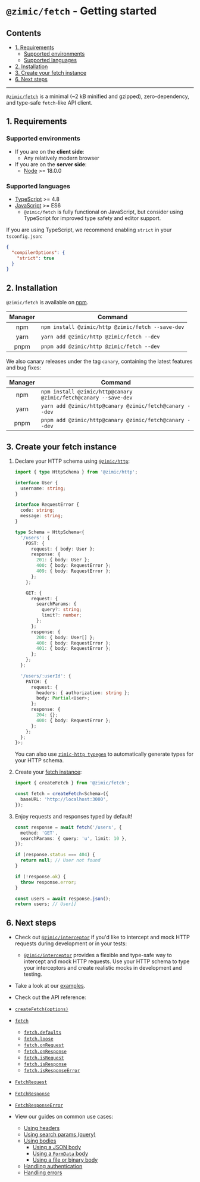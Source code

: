 # `@zimic/fetch` - Getting started <!-- omit from toc -->

## Contents <!-- omit from toc -->

- [1. Requirements](#1-requirements)
  - [Supported environments](#supported-environments)
  - [Supported languages](#supported-languages)
- [2. Installation](#2-installation)
- [3. Create your fetch instance](#3-create-your-fetch-instance)
- [6. Next steps](#6-next-steps)

---

[`@zimic/fetch`](../../packages/zimic-fetch) is a minimal (~2 kB minified and gzipped), zero-dependency, and type-safe
`fetch`-like API client.

## 1. Requirements

### Supported environments

- If you are on the **client side**:
  - Any relatively modern browser
- If you are on the **server side**:
  - [Node](https://nodejs.org) >= 18.0.0

### Supported languages

- [TypeScript](https://www.typescriptlang.org) >= 4.8
- [JavaScript](https://developer.mozilla.org/docs/Web/JavaScript) >= ES6
  - `@zimic/fetch` is fully functional on JavaScript, but consider using TypeScript for improved type safety and editor
    support.

If you are using TypeScript, we recommend enabling `strict` in your `tsconfig.json`:

```json
{
  "compilerOptions": {
    "strict": true
  }
}
```

## 2. Installation

`@zimic/fetch` is available on [npm](https://www.npmjs.com/package/@zimic/fetch).

| Manager | Command                                           |
| :-----: | ------------------------------------------------- |
|   npm   | `npm install @zimic/http @zimic/fetch --save-dev` |
|  yarn   | `yarn add @zimic/http @zimic/fetch --dev`         |
|  pnpm   | `pnpm add @zimic/http @zimic/fetch --dev`         |

We also canary releases under the tag `canary`, containing the latest features and bug fixes:

| Manager | Command                                                         |
| :-----: | --------------------------------------------------------------- |
|   npm   | `npm install @zimic/http@canary @zimic/fetch@canary --save-dev` |
|  yarn   | `yarn add @zimic/http@canary @zimic/fetch@canary --dev`         |
|  pnpm   | `pnpm add @zimic/http@canary @zimic/fetch@canary --dev`         |

## 3. Create your fetch instance

1.  Declare your HTTP schema using [`@zimic/http`](https://github.com/zimicjs/zimic/wiki/api‐zimic‐http):

    ```ts
    import { type HttpSchema } from '@zimic/http';

    interface User {
      username: string;
    }

    interface RequestError {
      code: string;
      message: string;
    }

    type Schema = HttpSchema<{
      '/users': {
        POST: {
          request: { body: User };
          response: {
            201: { body: User };
            400: { body: RequestError };
            409: { body: RequestError };
          };
        };

        GET: {
          request: {
            searchParams: {
              query?: string;
              limit?: number;
            };
          };
          response: {
            200: { body: User[] };
            400: { body: RequestError };
            401: { body: RequestError };
          };
        };
      };

      '/users/:userId': {
        PATCH: {
          request: {
            headers: { authorization: string };
            body: Partial<User>;
          };
          response: {
            204: {};
            400: { body: RequestError };
          };
        };
      };
    }>;
    ```

    You can also use [`zimic-http typegen`](cli‐zimic‐typegen) to automatically generate types for your HTTP schema.

2.  Create your [fetch instance](https://github.com/zimicjs/zimic/wiki/api‐zimic‐fetch#createfetch):

    ```ts
    import { createFetch } from '@zimic/fetch';

    const fetch = createFetch<Schema>({
      baseURL: 'http://localhost:3000',
    });
    ```

3.  Enjoy requests and responses typed by default!

    ```ts
    const response = await fetch('/users', {
      method: 'GET',
      searchParams: { query: 'u', limit: 10 },
    });

    if (response.status === 404) {
      return null; // User not found
    }

    if (!response.ok) {
      throw response.error;
    }

    const users = await response.json();
    return users; // User[]
    ```

## 6. Next steps

- Check out [`@zimic/interceptor`](../../packages/zimic-interceptor) if you'd like to intercept and mock HTTP requests
  during development or in your tests:

  - [`@zimic/interceptor`](../../packages/zimic-interceptor) provides a flexible and type-safe way to intercept and mock
    HTTP requests. Use your HTTP schema to type your interceptors and create realistic mocks in development and testing.

- Take a look at our [examples](../../examples/README.md).

- Check out the API reference:

- [`createFetch(options)`](api‐zimic‐fetch#createfetch)
- [`fetch`](api‐zimic‐fetch#fetch)
  - [`fetch.defaults`](api‐zimic‐fetch#fetchdefaults)
  - [`fetch.loose`](api‐zimic‐fetch#fetchloose)
  - [`fetch.onRequest`](api‐zimic‐fetch#fetchonrequest)
  - [`fetch.onResponse`](api‐zimic‐fetch#fetchonresponse)
  - [`fetch.isRequest`](api‐zimic‐fetch#fetchisrequest)
  - [`fetch.isResponse`](api‐zimic‐fetch#fetchisresponse)
  - [`fetch.isResponseError`](api‐zimic‐fetch#fetchisresponseerror)
- [`FetchRequest`](api‐zimic‐fetch#fetchrequest)
- [`FetchResponse`](api‐zimic‐fetch#fetchresponse)
- [`FetchResponseError`](api‐zimic‐fetch#fetchresponseerror)

- View our guides on common use cases:

  - [Using headers](api‐zimic‐fetch#using-headers)
  - [Using search params (query)](api‐zimic‐fetch#using-search-params-query)
  - [Using bodies](api‐zimic‐fetch#using-bodies)
    - [Using a JSON body](api‐zimic‐fetch#using-a-json-body)
    - [Using a `FormData` body](api‐zimic‐fetch#using-a-formdata-body)
    - [Using a file or binary body](api‐zimic‐fetch#using-a-file-or-binary-body)
  - [Handling authentication](api‐zimic‐fetch#handling-authentication)
  - [Handling errors](api‐zimic‐fetch#handling-errors)
